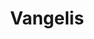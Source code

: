 ---
title: "Vangelis"
summary: "Evangelos Odysseas Papathanassiou , known professionally as Vangelis , was a Greek composer and arranger of electronic, progressive, ambient, and classical orchestral music. He was best known for his Academy Award-winning score to Chariots of Fire , as well as for composing scores to the films Blade Runner , Missing , Antarctica , The Bounty , 1492: Conquest of Paradise , and Alexander , and for the use of his music in the 1980 PBS documentary series Cosmos: A Personal Voyage by Carl Sagan.Born in Agria and raised in Athens, Vangelis began his career in the 1960s as a member of the rock bands The Forminx and Aphrodite's Child; the latter's album 666 is now recognised as a progressive-psychedelic rock classic. Vangelis first settled in Paris, and gained initial recognition for his scores to the Frédéric Rossif animal documentaries L'Apocalypse des Animaux, La Fête sauvage, and Opéra sauvage. He also released his first solo albums during this time, and performed as a solo artist. In 1975, Vangelis relocated to London where he built his home recording facility named Nemo Studios and released a series of successful and influential albums for RCA Records, including: Heaven and Hell , Albedo 0.39 , Spiral , and China . From 1979 to 1986, Vangelis performed in a duo with Yes vocalist Jon Anderson, releasing several albums as Jon and Vangelis. He also collaborated with Irene Papas on two albums of Greek traditional and religious songs.
Vangelis reached his commercial peak in the 1980s and 1990s. His score for Chariots of Fire won him an Academy Award for Best Original Score and the film's main theme, \"Chariots of Fire – Titles\" went to number one on the U.S. Billboard Hot 100 chart, while score for 1492: Conquest of Paradise was nominated at Golden Globe Award for Best Original Score and the film's soundtrack and main theme topped the European charts selling millions of copies. His compilation albums Themes , Portraits , and studio album Voices also sold well at the time. Vangelis composed the official anthem of the 2002 FIFA World Cup held in Korea and Japan. In his last twenty years, Vangelis collaborated with NASA and ESA on music projects Mythodea , Rosetta , and Juno to Jupiter , his 23rd and final studio album.
Having had a career in music spanning over 50 years and having composed and performed more than 50 albums, Vangelis is one of the most important figures in the history of electronic music, and modern film music. He used many electronic instruments in a fashion of a \"one-man quasi-classical orchestra\" composing and performing on the first take."
image: "vangelis.jpg"
apple_music_artist_url: "https://music.apple.com/gb/artist/vangelis/78328"
wikipedia_url: "https://en.wikipedia.org/wiki/Vangelis"
---